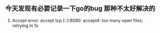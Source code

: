 ## 今天发现有必要记录一下go的bug 那种不太好解决的

1.  Accept error: accept tcp [::]:8080: accept4: too many open files; retrying in 1s
